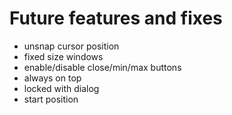 # Future features and fixes
- unsnap cursor position
- fixed size windows
- enable/disable close/min/max buttons
- always on top
- locked with dialog
- start position